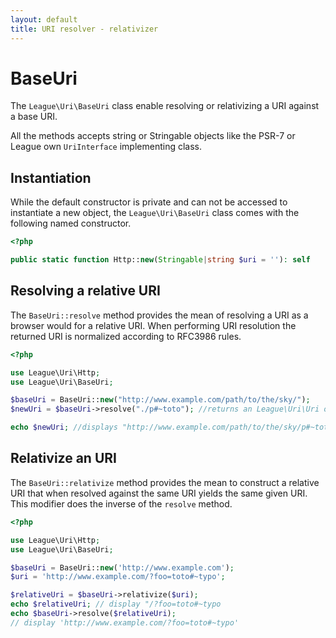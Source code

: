 ```yaml
---
layout: default
title: URI resolver - relativizer
---
```


BaseUri
=======

The `League\Uri\BaseUri` class enable resolving or relativizing a URI against a base URI. 

<p class="message-notice">All the methods accepts string or Stringable objects like the PSR-7 or League own <code>UriInterface</code> implementing class.</p>

## Instantiation

While the default constructor is private and can not be accessed to instantiate a new object,
the `League\Uri\BaseUri` class comes with the following named constructor.

~~~php
<?php

public static function Http::new(Stringable|string $uri = ''): self
~~~

## Resolving a relative URI

The `BaseUri::resolve` method provides the mean of resolving a URI as a
browser would for a relative URI. When performing URI resolution the returned URI is
normalized according to RFC3986 rules.

~~~php
<?php

use League\Uri\Http;
use League\Uri\BaseUri;

$baseUri = BaseUri::new("http://www.example.com/path/to/the/sky/");
$newUri = $baseUri->resolve("./p#~toto"); //returns an League\Uri\Uri object

echo $newUri; //displays "http://www.example.com/path/to/the/sky/p#~toto"
~~~

## Relativize an URI

The `BaseUri::relativize` method provides the mean to construct a relative
URI that when resolved against the same URI yields the same given URI. This
modifier does the inverse of the `resolve` method.

~~~php
<?php

use League\Uri\Http;
use League\Uri\BaseUri;

$baseUri = BaseUri::new('http://www.example.com');
$uri = 'http://www.example.com/?foo=toto#~typo';

$relativeUri = $baseUri->relativize($uri);
echo $relativeUri; // display "/?foo=toto#~typo
echo $baseUri->resolve($relativeUri);
// display 'http://www.example.com/?foo=toto#~typo'
~~~

